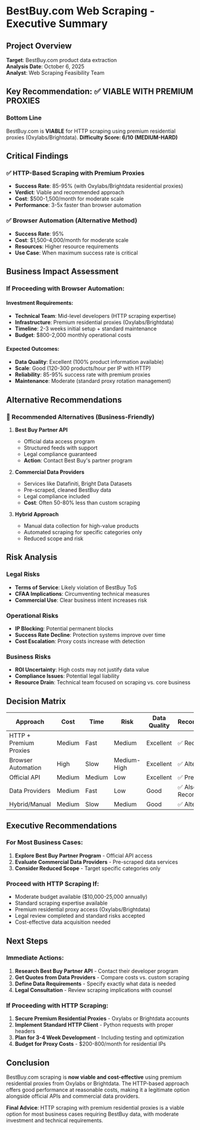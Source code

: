 # BestBuy.com Web Scraping - Executive Summary

## Project Overview
**Target**: BestBuy.com product data extraction  
**Analysis Date**: October 6, 2025  
**Analyst**: Web Scraping Feasibility Team

## Key Recommendation: ✅ VIABLE WITH PREMIUM PROXIES

### Bottom Line
BestBuy.com is **VIABLE** for HTTP scraping using premium residential proxies (Oxylabs/Brightdata). **Difficulty Score: 6/10 (MEDIUM-HARD)**

## Critical Findings

### ✅ HTTP-Based Scraping with Premium Proxies
- **Success Rate**: 85-95% (with Oxylabs/Brightdata residential proxies)
- **Verdict**: Viable and recommended approach
- **Cost**: $500-1,500/month for moderate scale
- **Performance**: 3-5x faster than browser automation

### ✅ Browser Automation (Alternative Method)
- **Success Rate**: 95%
- **Cost**: $1,500-4,000/month for moderate scale
- **Resources**: Higher resource requirements
- **Use Case**: When maximum success rate is critical

## Business Impact Assessment

### If Proceeding with Browser Automation:

#### Investment Requirements:
- **Technical Team**: Mid-level developers (HTTP scraping expertise)
- **Infrastructure**: Premium residential proxies (Oxylabs/Brightdata)
- **Timeline**: 2-3 weeks initial setup + standard maintenance
- **Budget**: $800-2,000 monthly operational costs

#### Expected Outcomes:
- **Data Quality**: Excellent (100% product information available)
- **Scale**: Good (120-300 products/hour per IP with HTTP)
- **Reliability**: 85-95% success rate with premium proxies
- **Maintenance**: Moderate (standard proxy rotation management)

## Alternative Recommendations

### 🎯 Recommended Alternatives (Business-Friendly)

1. **Best Buy Partner API**
   - Official data access program
   - Structured feeds with support
   - Legal compliance guaranteed
   - **Action**: Contact Best Buy's partner program

2. **Commercial Data Providers**
   - Services like Datafiniti, Bright Data Datasets
   - Pre-scraped, cleaned BestBuy data
   - Legal compliance included
   - **Cost**: Often 50-80% less than custom scraping

3. **Hybrid Approach**
   - Manual data collection for high-value products
   - Automated scraping for specific categories only
   - Reduced scope and risk

## Risk Analysis

### Legal Risks
- **Terms of Service**: Likely violation of BestBuy ToS
- **CFAA Implications**: Circumventing technical measures
- **Commercial Use**: Clear business intent increases risk

### Operational Risks
- **IP Blocking**: Potential permanent blocks
- **Success Rate Decline**: Protection systems improve over time
- **Cost Escalation**: Proxy costs increase with detection

### Business Risks
- **ROI Uncertainty**: High costs may not justify data value
- **Compliance Issues**: Potential legal liability
- **Resource Drain**: Technical team focused on scraping vs. core business

## Decision Matrix

| Approach | Cost | Time | Risk | Data Quality | Recommendation |
|----------|------|------|------|--------------|----------------|
| HTTP + Premium Proxies | Medium | Fast | Medium | Excellent | ✅ Recommended |
| Browser Automation | High | Slow | Medium-High | Excellent | ✅ Alternative |
| Official API | Medium | Medium | Low | Excellent | ✅ Preferred |
| Data Providers | Medium | Fast | Low | Good | ✅ Also Recommended |
| Hybrid/Manual | Medium | Slow | Medium | Good | ✅ Alternative |

## Executive Recommendations

### For Most Business Cases:
1. **Explore Best Buy Partner Program** - Official API access
2. **Evaluate Commercial Data Providers** - Pre-scraped data services
3. **Consider Reduced Scope** - Target specific categories only

### Proceed with HTTP Scraping If:
- Moderate budget available ($10,000-25,000 annually)
- Standard scraping expertise available
- Premium residential proxy access (Oxylabs/Brightdata)
- Legal review completed and standard risks accepted
- Cost-effective data acquisition needed

## Next Steps

### Immediate Actions:
1. **Research Best Buy Partner API** - Contact their developer program
2. **Get Quotes from Data Providers** - Compare costs vs. custom scraping  
3. **Define Data Requirements** - Specify exactly what data is needed
4. **Legal Consultation** - Review scraping implications with counsel

### If Proceeding with HTTP Scraping:
1. **Secure Premium Residential Proxies** - Oxylabs or Brightdata accounts
2. **Implement Standard HTTP Client** - Python requests with proper headers
3. **Plan for 3-4 Week Development** - Including testing and optimization
4. **Budget for Proxy Costs** - $200-800/month for residential IPs

## Conclusion

BestBuy.com scraping is **now viable and cost-effective** using premium residential proxies from Oxylabs or Brightdata. The HTTP-based approach offers good performance at reasonable costs, making it a legitimate option alongside official APIs and commercial data providers.

**Final Advice**: HTTP scraping with premium residential proxies is a viable option for most business cases requiring BestBuy data, with moderate investment and technical requirements.